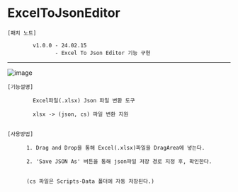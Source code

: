 # ExcelToJsonEditor
    [패치 노트]
                
            v1.0.0 - 24.02.15
                   - Excel To Json Editor 기능 구현

------------------------------------------------------------------------------------
![image](https://github.com/kastro723/ExcelToJsonEditor/assets/55536937/c7a6be6b-3673-4a8a-b66f-d60d46838d8e)

    [기능설명]

            Excel파일(.xlsx) Json 파일 변환 도구 

            xlsx -> (json, cs) 파일 변환 지원
        

    [사용방법]

          1. Drag and Drop을 통해 Excel(.xlsx)파일을 DragArea에 넣는다.

          2. 'Save JSON As' 버튼을 통해 json파일 저장 경로 지정 후, 확인한다.


          (cs 파일은 Scripts-Data 폴더에 자동 저장된다.)
